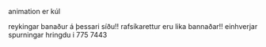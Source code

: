 ﻿---
layout: post
author: jill
---
animation er kúl 

<div class="animation">
    reykingar banaður á þessari síðu!!
    rafsíkarettur eru lika bannaðar!!
       einhverjar spurningar hringdu i 775 7443
</div>

